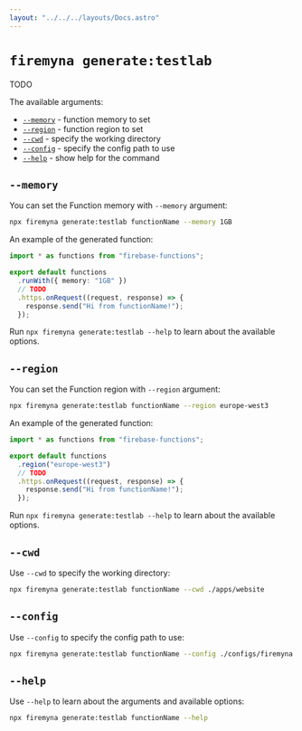 ```yaml
---
layout: "../../../layouts/Docs.astro"
---
```


# `firemyna generate:testlab`

TODO

The available arguments:

- [`--memory`](#--memory) - function memory to set
- [`--region`](#--region) - function region to set
- [`--cwd`](#--cwd) - specify the working directory
- [`--config`](#--config) - specify the config path to use
- [`--help`](#--help) - show help for the command

## `--memory`

You can set the Function memory with `--memory` argument:

```bash
npx firemyna generate:testlab functionName --memory 1GB
```

An example of the generated function:

```ts
import * as functions from "firebase-functions";

export default functions
  .runWith({ memory: "1GB" })
  // TODO
  .https.onRequest((request, response) => {
    response.send("Hi from functionName!");
  });
```

Run `npx firemyna generate:testlab --help` to learn about the available options.

## `--region`

You can set the Function region with `--region` argument:

```bash
npx firemyna generate:testlab functionName --region europe-west3
```

An example of the generated function:

```ts
import * as functions from "firebase-functions";

export default functions
  .region("europe-west3")
  // TODO
  .https.onRequest((request, response) => {
    response.send("Hi from functionName!");
  });
```

Run `npx firemyna generate:testlab --help` to learn about the available options.

## `--cwd`

Use `--cwd` to specify the working directory:

```bash
npx firemyna generate:testlab functionName --cwd ./apps/website
```

## `--config`

Use `--config` to specify the config path to use:

```bash
npx firemyna generate:testlab functionName --config ./configs/firemyna.js
```

## `--help`

Use `--help` to learn about the arguments and available options:

```bash
npx firemyna generate:testlab functionName --help
```

